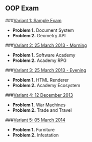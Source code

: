 ## OOP Exam

###<a href="https://github.com/Termininja/BGCoder/raw/master/Telerik%20Software%20Academy/OOP/OOP%20Exam%20-%20Variant%201/OOP%20Exam%20-%20Variant%201.docx">Variant 1: Sample Exam</a>
  * **Problem 1.** Document System
  * **Problem 2.** Geometry API

###<a href="https://github.com/Termininja/BGCoder/raw/master/Telerik%20Software%20Academy/OOP/OOP%20Exam%20-%20Variant%202/OOP%20Exam%20-%20Variant%202.docx">Variant 2: 25 March 2013 - Morning</a>
  * **Problem 1.** Software Academy
  * **Problem 2.** Academy RPG

###<a href="https://github.com/Termininja/BGCoder/raw/master/Telerik%20Software%20Academy/OOP/OOP%20Exam%20-%20Variant%203/OOP%20Exam%20-%20Variant%203.docx">Variant 3: 25 March 2013 - Evening</a>
  * **Problem 1.** HTML Renderer
  * **Problem 2.** Academy Ecosystem

###<a href="https://github.com/Termininja/BGCoder/raw/master/Telerik%20Software%20Academy/OOP/OOP%20Exam%20-%20Variant%204/OOP%20Exam%20-%20Variant%204.docx">Variant 4: 12 December 2013</a>
  * **Problem 1.** War Machines
  * **Problem 2.** Trade and Travel

###<a href="https://github.com/Termininja/BGCoder/raw/master/Telerik%20Software%20Academy/OOP/OOP%20Exam%20-%20Variant%205/OOP%20Exam%20-%20Variant%205.docx">Variant 5: 05 March 2014</a>
  * **Problem 1.** Furniture
  * **Problem 2.** Infestation
